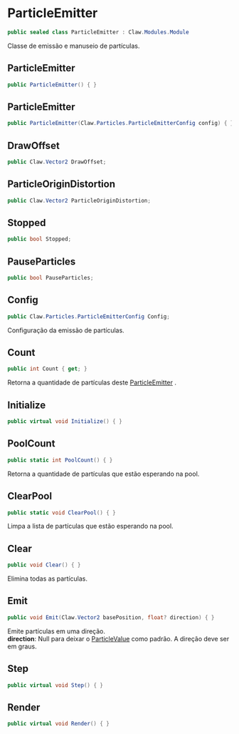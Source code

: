 # ParticleEmitter
```csharp
public sealed class ParticleEmitter : Claw.Modules.Module
```
Classe de emissão e manuseio de partículas.<br />
## ParticleEmitter
```csharp
public ParticleEmitter() { }
```
## ParticleEmitter
```csharp
public ParticleEmitter(Claw.Particles.ParticleEmitterConfig config) { }
```
## DrawOffset
```csharp
public Claw.Vector2 DrawOffset;
```
## ParticleOriginDistortion
```csharp
public Claw.Vector2 ParticleOriginDistortion;
```
## Stopped
```csharp
public bool Stopped;
```
## PauseParticles
```csharp
public bool PauseParticles;
```
## Config
```csharp
public Claw.Particles.ParticleEmitterConfig Config;
```
Configuração da emissão de partículas.<br />
## Count
```csharp
public int Count { get; } 
```
Retorna a quantidade de partículas deste [ParticleEmitter](/api/Claw/Particles/ParticleEmitter.md#ParticleEmitter) .<br />
## Initialize
```csharp
public virtual void Initialize() { }
```
## PoolCount
```csharp
public static int PoolCount() { }
```
Retorna a quantidade de partículas que estão esperando na pool.<br />
## ClearPool
```csharp
public static void ClearPool() { }
```
Limpa a lista de partículas que estão esperando na pool.<br />
## Clear
```csharp
public void Clear() { }
```
Elimina todas as partículas.<br />
## Emit
```csharp
public void Emit(Claw.Vector2 basePosition, float? direction) { }
```
Emite partículas em uma direção.<br />
**direction**: Null para deixar o [ParticleValue<T>](/api/Claw/Particles/ParticleValue`1.md#ParticleValue\<T>) como padrão. A direção deve ser em graus.<br />
## Step
```csharp
public virtual void Step() { }
```
## Render
```csharp
public virtual void Render() { }
```
